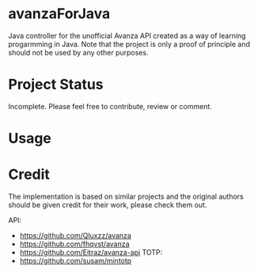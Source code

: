 # avanzaForJava
Java controller for the unofficial Avanza API created as a way of learning progarmming in Java.
Note that the project is only a proof of principle and should not be used by any other purposes.

# Project Status
Incomplete. 
Please feel free to contribute, review or comment.
# Usage


# Credit
The implementation is based on similar projects and the original authors should be given credit for their work, please check them out.

API:
- https://github.com/Qluxzz/avanza
- https://github.com/fhqvst/avanza
- https://github.com/Eitraz/avanza-api
TOTP:
- https://github.com/susam/mintotp
